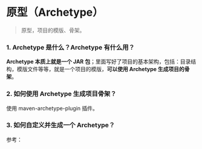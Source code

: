 # 原型（Archetype）

> 原型，项目的模版、骨架。

### 1. Archetype 是什么？Archetype 有什么用？
**Archetype 本质上就是一个 JAR 包**；里面写好了项目的基本架构，包括：目录结构，模版文件等等，就是一个项目的模版，**可以使用 Archetype 生成项目的骨架**。

### 2. 如何使用 Archetype 生成项目骨架？
使用 maven-archetype-plugin 插件。

### 3. 如何自定义并生成一个 Archetype？
参考：